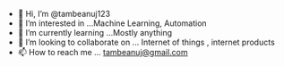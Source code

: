 - 👋 Hi, I’m @tambeanuj123
- 👀 I’m interested in ...Machine Learning, Automation
- 🌱 I’m currently learning ...Mostly anything
- 💞️ I’m looking to collaborate on ... Internet of things , internet products
- 📫 How to reach me ... tambeanuj@gmail.com

<!---
tambeanuj123/tambeanuj123 is a ✨ special ✨ repository because its `README.md` (this file) appears on your GitHub profile.
You can click the Preview link to take a look at your changes.
--->
